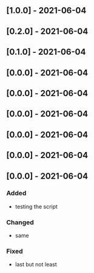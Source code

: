 
## [1.0.0] - 2021-06-04
## [0.2.0] - 2021-06-04
## [0.1.0] - 2021-06-04
## [0.0.0] - 2021-06-04
## [0.0.0] - 2021-06-04
## [0.0.0] - 2021-06-04
## [0.0.0] - 2021-06-04
## [0.0.0] - 2021-06-04
## [0.0.0] - 2021-06-04
### Added
- testing the script

### Changed
- same

### Fixed
- last but not least
